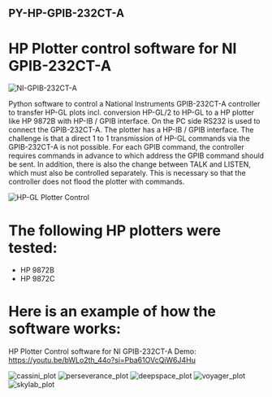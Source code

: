 ## PY-HP-GPIB-232CT-A
# HP Plotter control software for NI GPIB-232CT-A 

![NI-GPIB-232CT-A](https://github.com/user-attachments/assets/75a0002e-42bc-412a-82a2-8ed0126918e5)

Python software to control a National Instruments GPIB-232CT-A controller to transfer HP-GL plots incl. conversion HP-GL/2 to HP-GL to a HP plotter like HP 9872B with HP-IB / GPIB interface. On the PC side RS232 is used to connect the GPIB-232CT-A. The plotter has a HP-IB / GPIB interface. The challenge is that a direct 1 to 1 transmission of HP-GL commands via the GPIB-232CT-A is not possible. For each GPIB command, the controller requires commands in advance to which address the GPIB command should be sent. In addition, there is also the change between TALK and LISTEN, which must also be controlled separately. This is necessary so that the controller does not flood the plotter with commands. 

![HP-GL Plotter Control](https://github.com/user-attachments/assets/0848364b-87ea-4647-bc60-b15ae2334101)


# The following HP plotters were tested:

- HP 9872B
- HP 9872C

# Here is an example of how the software works:

HP Plotter Control software for NI GPIB-232CT-A Demo: https://youtu.be/bWLo2th_44o?si=Pba61OVcQiW6J4Hu

![cassini_plot](https://github.com/user-attachments/assets/ac681042-6432-4ee7-8738-dcf48fa3b8af)
![perseverance_plot](https://github.com/user-attachments/assets/e32b1b0b-51c4-492f-a998-b91bbef874a4)
![deepspace_plot](https://github.com/user-attachments/assets/2645849c-a006-4be4-aba1-4bd0d0e28021)
![voyager_plot](https://github.com/user-attachments/assets/cdc59640-01db-4606-82f9-7aa40cf14b3d)
![skylab_plot](https://github.com/user-attachments/assets/884368df-3aba-4352-97c3-04de5910c3d5)
